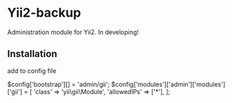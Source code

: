 Yii2-backup
===================
Administration module for Yii2. In developing! <br />

Installation
---


add to config file

$config['bootstrap'][] = 'admin/gii';
$config['modules']['admin']['modules']['gii'] = [
    'class' => 'yii\gii\Module',
    'allowedIPs' => ['*'],
];

